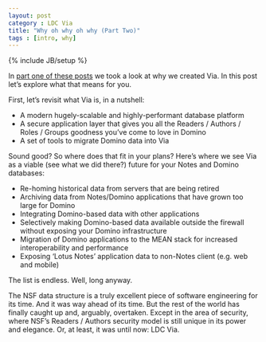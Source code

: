 ```yaml
---
layout: post
category : LDC Via
title: "Why oh why oh why (Part Two)"
tags : [intro, why]
---
```

{% include JB/setup %}

In [part one of these posts](/2014/09/25/why-oh-why-part-1/) we took a look at why we created Via. In this post let’s explore what that means for you.

First, let’s revisit what Via is, in a nutshell:

* A modern hugely-scalable and highly-performant database platform
* A secure application layer that gives you all the Readers / Authors / Roles / Groups goodness you’ve come to love in Domino
* A set of tools to migrate Domino data into Via

Sound good? So where does that fit in your plans? Here’s where we see Via as a viable (see what we did there?) future for your Notes and Domino databases:

* Re-homing historical data from servers that are being retired
* Archiving data from Notes/Domino applications that have grown too large for Domino
* Integrating Domino-based data with other applications
* Selectively making Domino-based data available outside the firewall without exposing your Domino infrastructure
* Migration of Domino applications to the MEAN stack for increased interoperability and performance
* Exposing ‘Lotus Notes’ application data to non-Notes client (e.g. web and mobile)

The list is endless. Well, long anyway.

The NSF data structure is a truly excellent piece of software engineering for its time. And it was way ahead of its time. But the rest of the world has finally caught up and, arguably, overtaken. Except in the area of security, where NSF’s Readers / Authors security model is still unique in its power and elegance. Or, at least, it was until now: LDC Via.
